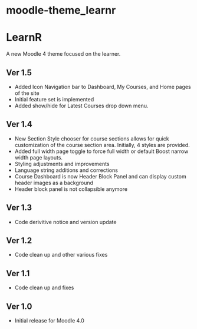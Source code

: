 moodle-theme_learnr
========================
# LearnR
A new Moodle 4 theme focused on the learner.

## Ver 1.5
* Added Icon Navigation bar to Dashboard, My Courses, and Home pages of the site
* Initial feature set is implemented
* Added show/hide for Latest Courses drop down menu.

## Ver 1.4
* New Section Style chooser for course sections allows for quick customization of the course section area.  Initially, 4 styles are provided.
* Added full width page toggle to force full width or default Boost narrow width page layouts.
* Styling adjustments and improvements
* Language string additions and corrections
* Course Dashboard is now Header Block Panel and can display custom header images as a background
* Header block panel is not collapsible anymore

## Ver 1.3
* Code derivitive notice and version update

## Ver 1.2
* Code clean up and other various fixes

## Ver 1.1
* Code clean up and fixes

## Ver 1.0
* Initial release for Moodle 4.0
